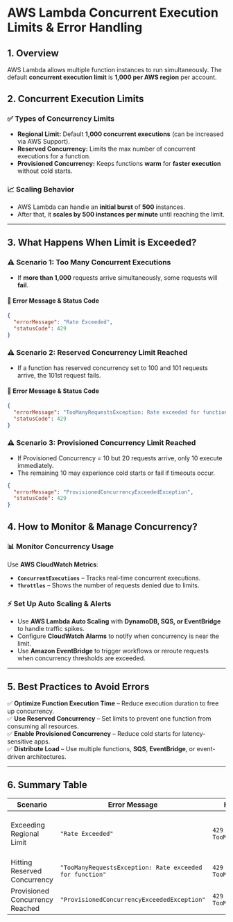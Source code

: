 # AWS Lambda Concurrent Execution Limits & Error Handling

## 1. Overview

AWS Lambda allows multiple function instances to run simultaneously. The default **concurrent execution limit** is **1,000 per AWS region** per account.

## 2. Concurrent Execution Limits

### ✅ Types of Concurrency Limits

- **Regional Limit:** Default **1,000 concurrent executions** (can be increased via AWS Support).
- **Reserved Concurrency:** Limits the max number of concurrent executions for a function.
- **Provisioned Concurrency:** Keeps functions **warm** for **faster execution** without cold starts.

### 📈 Scaling Behavior

- AWS Lambda can handle an **initial burst** of **500** instances.
- After that, it **scales by 500 instances per minute** until reaching the limit.

---

## 3. What Happens When Limit is Exceeded?

### ⚠️ Scenario 1: Too Many Concurrent Executions

- If **more than 1,000** requests arrive simultaneously, some requests will **fail**.

#### 🔴 Error Message & Status Code

```json
{
  "errorMessage": "Rate Exceeded",
  "statusCode": 429
}
```

### ⚠️ Scenario 2: Reserved Concurrency Limit Reached

- If a function has reserved concurrency set to 100 and 101 requests arrive, the 101st request fails.

#### 🔴 Error Message & Status Code

```json
{
  "errorMessage": "TooManyRequestsException: Rate exceeded for function",
  "statusCode": 429
}
```

### ⚠️ Scenario 3: Provisioned Concurrency Limit Reached

- If Provisioned Concurrency = 10 but 20 requests arrive, only 10 execute immediately.
- The remaining 10 may experience cold starts or fail if timeouts occur.

```json
{
  "errorMessage": "ProvisionedConcurrencyExceededException",
  "statusCode": 429
}
```

## 4. How to Monitor & Manage Concurrency?

### 📊 Monitor Concurrency Usage

Use **AWS CloudWatch Metrics**:

- **`ConcurrentExecutions`** – Tracks real-time concurrent executions.
- **`Throttles`** – Shows the number of requests denied due to limits.

### ⚡ Set Up Auto Scaling & Alerts

- Use **AWS Lambda Auto Scaling** with **DynamoDB, SQS, or EventBridge** to handle traffic spikes.
- Configure **CloudWatch Alarms** to notify when concurrency is near the limit.
- Use **Amazon EventBridge** to trigger workflows or reroute requests when concurrency thresholds are exceeded.

---

## 5. Best Practices to Avoid Errors

✅ **Optimize Function Execution Time** – Reduce execution duration to free up concurrency.  
✅ **Use Reserved Concurrency** – Set limits to prevent one function from consuming all resources.  
✅ **Enable Provisioned Concurrency** – Reduce cold starts for latency-sensitive apps.  
✅ **Distribute Load** – Use multiple functions, **SQS**, **EventBridge**, or event-driven architectures.

---

## 6. Summary Table

| **Scenario**                    | **Error Message**                                        | **HTTP Status Code**           | **Solution**                           |
| ------------------------------- | -------------------------------------------------------- | ------------------------------ | -------------------------------------- |
| Exceeding Regional Limit        | `"Rate Exceeded"`                                        | `429 TooManyRequestsException` | Increase limit, optimize function time |
| Hitting Reserved Concurrency    | `"TooManyRequestsException: Rate exceeded for function"` | `429 TooManyRequestsException` | Increase reserved concurrency          |
| Provisioned Concurrency Reached | `"ProvisionedConcurrencyExceededException"`              | `429 TooManyRequestsException` | Increase provisioned concurrency       |

